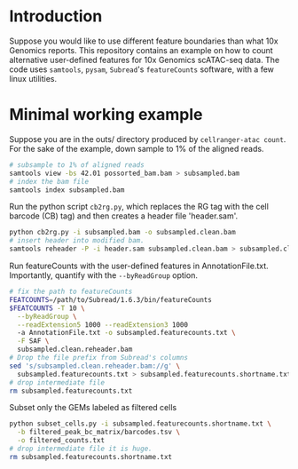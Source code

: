 
# Introduction

Suppose you would like to use different feature boundaries than what 10x
Genomics reports. This repository contains an example on how to count
alternative user-defined features for 10x Genomics scATAC-seq data. The code uses `samtools`, `pysam`, `Subread`'s `featureCounts` software, with a few linux utilities.

# Minimal working example

Suppose you are in the outs/ directory produced by `cellranger-atac count`. For the sake of the example, down sample to 1% of the aligned reads.

```bash
# subsample to 1% of aligned reads
samtools view -bs 42.01 possorted_bam.bam > subsampled.bam
# index the bam file
samtools index subsampled.bam
```


Run the python script `cb2rg.py`, which replaces the RG tag with the cell
barcode (CB) tag) and then creates a header file 'header.sam'.

```bash
python cb2rg.py -i subsampled.bam -o subsampled.clean.bam
# insert header into modified bam.
samtools reheader -P -i header.sam subsampled.clean.bam > subsampled.clean.reheader.bam
```

Run featureCounts with the user-defined features in AnnotationFile.txt.
Importantly, quantify with the `--byReadGroup` option.

```bash
# fix the path to featureCounts
FEATCOUNTS=/path/to/Subread/1.6.3/bin/featureCounts
$FEATCOUNTS -T 10 \
  --byReadGroup \
  --readExtension5 1000 --readExtension3 1000
  -a AnnotationFile.txt -o subsampled.featurecounts.txt \
  -F SAF \
  subsampled.clean.reheader.bam
# Drop the file prefix from Subread's columns
sed 's/subsampled.clean.reheader.bam://g' \
  subsampled.featurecounts.txt > subsampled.featurecounts.shortname.txt
# drop intermediate file
rm subsampled.featurecounts.txt
```

Subset only the GEMs labeled as filtered cells

```bash
python subset_cells.py -i subsampled.featurecounts.shortname.txt \
  -b filtered_peak_bc_matrix/barcodes.tsv \
  -o filtered_counts.txt
# drop intermediate file it is huge.
rm subsampled.featurecounts.shortname.txt
```
